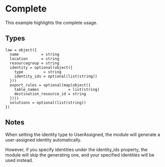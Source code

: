 # Complete

This example highlights the complete usage.

## Types

```hcl
law = object({
  name          = string
  location      = string
  resourcegroup = string
  identity = optional(object({
    type         = string
    identity_ids = optional(list(string))
  }))
  export_rules = optional(map(object({
    table_names             = list(string)
    destination_resource_id = string
  })))
  solutions = optional(list(string))
})
```

## Notes

When setting the identity type to UserAssigned, the module will generate a user-assigned identity automatically.

However, if you specify identities under the identity_ids property, the module will skip the generating one, and your specified identities will be used instead.
